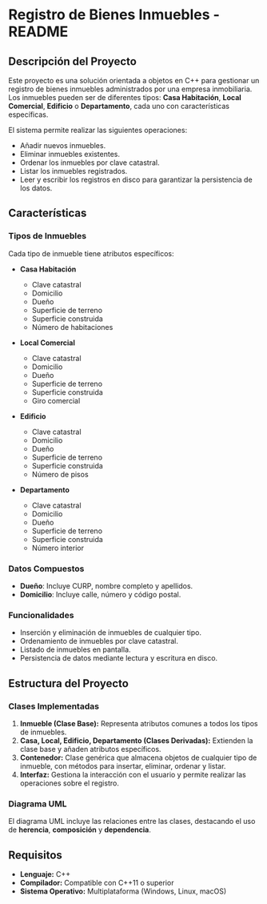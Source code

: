 # Registro de Bienes Inmuebles - README  

## Descripción del Proyecto  
Este proyecto es una solución orientada a objetos en C++ para gestionar un registro de bienes inmuebles administrados por una empresa inmobiliaria. Los inmuebles pueden ser de diferentes tipos: **Casa Habitación**, **Local Comercial**, **Edificio** o **Departamento**, cada uno con características específicas.  

El sistema permite realizar las siguientes operaciones:  
- Añadir nuevos inmuebles.  
- Eliminar inmuebles existentes.  
- Ordenar los inmuebles por clave catastral.  
- Listar los inmuebles registrados.  
- Leer y escribir los registros en disco para garantizar la persistencia de los datos.  

## Características  
### Tipos de Inmuebles  
Cada tipo de inmueble tiene atributos específicos:  

- **Casa Habitación**  
  - Clave catastral  
  - Domicilio  
  - Dueño  
  - Superficie de terreno  
  - Superficie construida  
  - Número de habitaciones  

- **Local Comercial**  
  - Clave catastral  
  - Domicilio  
  - Dueño  
  - Superficie de terreno  
  - Superficie construida  
  - Giro comercial  

- **Edificio**  
  - Clave catastral  
  - Domicilio  
  - Dueño  
  - Superficie de terreno  
  - Superficie construida  
  - Número de pisos  

- **Departamento**  
  - Clave catastral  
  - Domicilio  
  - Dueño  
  - Superficie de terreno  
  - Superficie construida  
  - Número interior  

### Datos Compuestos  
- **Dueño**: Incluye CURP, nombre completo y apellidos.  
- **Domicilio**: Incluye calle, número y código postal.  

### Funcionalidades  
- Inserción y eliminación de inmuebles de cualquier tipo.  
- Ordenamiento de inmuebles por clave catastral.  
- Listado de inmuebles en pantalla.  
- Persistencia de datos mediante lectura y escritura en disco.  

## Estructura del Proyecto  
### Clases Implementadas  
1. **Inmueble (Clase Base):** Representa atributos comunes a todos los tipos de inmuebles.  
2. **Casa, Local, Edificio, Departamento (Clases Derivadas):** Extienden la clase base y añaden atributos específicos.  
3. **Contenedor:** Clase genérica que almacena objetos de cualquier tipo de inmueble, con métodos para insertar, eliminar, ordenar y listar.  
4. **Interfaz:** Gestiona la interacción con el usuario y permite realizar las operaciones sobre el registro.  

### Diagrama UML  
El diagrama UML incluye las relaciones entre las clases, destacando el uso de **herencia**, **composición** y **dependencia**.  

## Requisitos  
- **Lenguaje:** C++  
- **Compilador:** Compatible con C++11 o superior  
- **Sistema Operativo:** Multiplataforma (Windows, Linux, macOS)  

